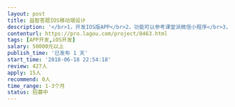 ```yaml
---                
layout: post       
title: 益智答题IOS移动端设计           
description: '</br>1，开发IOS版APP</br>2，功能可以参考课堂派微信小程序</br>3，架构上，与后端只是必要数据互换，所有运算在本机完成</br>'     
contenturl: https://pro.lagou.com/project/8463.html      
tags: [APP开发,iOS开发]            
salary: 50000元以上          
publish_time: '已发布 1 天'         
start_time: '2018-06-18 22:54:18'           
review: 427人                   
apply: 15人                   
recommend: 0人                   
time_range: 1-3个月              
status: 招募中                  
---                 
```

